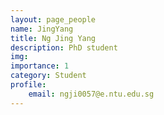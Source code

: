 ```yaml
---
layout: page_people
name: JingYang
title: Ng Jing Yang
description: PhD student
img: 
importance: 1
category: Student
profile:
    email: ngji0057@e.ntu.edu.sg
---
```

